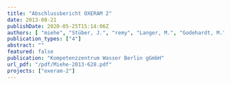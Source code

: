 ```yaml
---
title: "Abschlussbericht OXERAM 2"
date: 2013-08-21
publishDate: 2020-05-25T15:14:06Z
authors: [ "miehe", "Stüber, J.", "remy", "Langer, M.", "Godehardt, M.", "Boulestreau, M." ]
publication_types: ["4"]
abstract: ""
featured: false
publication: "Kompetenzzentrum Wasser Berlin gGmbH"
url_pdf: "/pdf/Miehe-2013-628.pdf"
projects: ["oxeram-2"]
---
```


